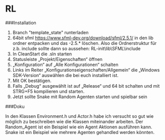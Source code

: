 # RL

###Installation

1. Branch "template_state" runterladen
2. 64bit sfml https://www.sfml-dev.org/download/sfml/2.5.1/ 
   in den lib ordner entpacken und das -2.5.* löschen.
   Also die Ordnerstruktur für z.b. include sollte dann so aussehen:
   RL-init\lib\SFML\include
3. In CleanStart die .sln starten
4. Statusleiste „Projekt/Eigenschaften“ öffnen
5. „Konfiguration“ auf „Alle Konfigurationen“ schalten
6. Links im Reiter „Konfigurationseigenschaften/Allgemein“ die „Windows SDK-Version“
   auswählen die bei euch installiert ist.
7. Mit OK bestätigen.
8. Falls „Debug“ ausgewählt ist auf „Release“ und 64 bit schalten 
   und mit STRG+F5 kompilieren und starten.
9. Jetzt sollte Snake mit Random Agenten starten und spielbar sein

###Doku

In den Klassen Environment.h und Actor.h habe ich versucht so gut wie möglich 
zu beschreiben wie die Klassen miteinander arbeiten.
Der Random_Agent ist ein Beispiel wie ein Agent Aktionen ausführen kann.
Snake ist ein Beispiel wie mehrere Agenten gehandled werden könnten.
